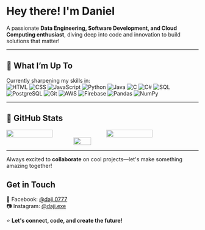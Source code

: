 # Hey there! I'm Daniel    

A passionate **Data Engineering, Software Development, and Cloud Computing enthusiast**, diving deep into code and innovation to build solutions that matter!  

---

## 🌟 **What I’m Up To**  
Currently sharpening my skills in:  
![HTML](https://img.shields.io/badge/HTML-E34F26?style=for-the-badge&logo=html5&logoColor=white)  ![CSS](https://img.shields.io/badge/CSS-1572B6?style=for-the-badge&logo=css3&logoColor=white)  ![JavaScript](https://img.shields.io/badge/JavaScript-F7DF1E?style=for-the-badge&logo=javascript&logoColor=black)  ![Python](https://img.shields.io/badge/Python-3776AB?style=for-the-badge&logo=python&logoColor=white)  ![Java](https://img.shields.io/badge/Java-007396?style=for-the-badge&logo=java&logoColor=white)  ![C](https://img.shields.io/badge/C-A8B9CC?style=for-the-badge&logo=c&logoColor=black)  ![C#](https://img.shields.io/badge/C%23-239120?style=for-the-badge&logo=c-sharp&logoColor=white)  ![SQL](https://img.shields.io/badge/SQL-003B57?style=for-the-badge&logo=postgresql&logoColor=white)  ![PostgreSQL](https://img.shields.io/badge/PostgreSQL-336791?style=for-the-badge&logo=postgresql&logoColor=white)  ![Git](https://img.shields.io/badge/Git-F05032?style=for-the-badge&logo=git&logoColor=white)  ![AWS](https://img.shields.io/badge/AWS-232F3E?style=for-the-badge&logo=amazon-aws&logoColor=white)  ![Firebase](https://img.shields.io/badge/Firebase-FFCA28?style=for-the-badge&logo=firebase&logoColor=black)  ![Pandas](https://img.shields.io/badge/Pandas-150458?style=for-the-badge&logo=pandas&logoColor=white)  ![NumPy](https://img.shields.io/badge/NumPy-013243?style=for-the-badge&logo=numpy&logoColor=white)

---
## 🌟 **GitHub Stats**  

<div style="display: flex; justify-content: center; gap: 20px;">
  <img src="https://github-readme-streak-stats.herokuapp.com/?user=DanielHC16&theme=radical&hide_border=true" width="50%" />
  <img src="https://github-readme-stats.vercel.app/api?username=DanielHC16&show_icons=true&hide_title=true&count_private=true&hide=prs&theme=radical&include_all_commits=true&hide_border=true&custom_title=My%20GitHub%20Stats" width="50%" />
</div>

<div style="display: flex; justify-content: center;">
  <img src="https://github-readme-stats.vercel.app/api/top-langs/?username=DanielHC16&layout=compact&theme=radical&hide_border=true" width="30%" />
</div>

---
Always excited to **collaborate** on cool projects—let's make something amazing together!

## **Get in Touch**  
📘 Facebook: [@daji.0777](https://facebook.com/daji.0777)  
📷 Instagram: [@daji.exe](https://instagram.com/daji.exe)  

⭐ **Let's connect, code, and create the future!**  
